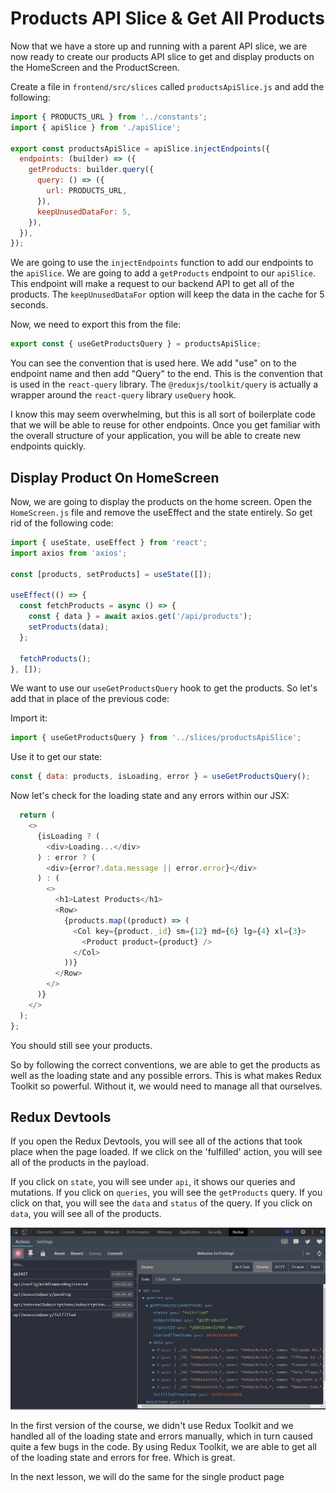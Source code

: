 # Products API Slice & Get All Products

Now that we have a store up and running with a parent API slice, we are now ready to create our products API slice to get and display products on the HomeScreen and the ProductScreen.

Create a file in `frontend/src/slices` called `productsApiSlice.js` and add the following:

```js
import { PRODUCTS_URL } from '../constants';
import { apiSlice } from './apiSlice';

export const productsApiSlice = apiSlice.injectEndpoints({
  endpoints: (builder) => ({
    getProducts: builder.query({
      query: () => ({
        url: PRODUCTS_URL,
      }),
      keepUnusedDataFor: 5,
    }),
  }),
});
```

We are going to use the `injectEndpoints` function to add our endpoints to the `apiSlice`. We are going to add a `getProducts` endpoint to our `apiSlice`. This endpoint will make a request to our backend API to get all of the products. The `keepUnusedDataFor` option will keep the data in the cache for 5 seconds.

Now, we need to export this from the file:

```js
export const { useGetProductsQuery } = productsApiSlice;
```

You can see the convention that is used here. We add "use" on to the endpoint name and then add "Query" to the end. This is the convention that is used in the `react-query` library. The `@reduxjs/toolkit/query` is actually a wrapper around the `react-query` library `useQuery` hook.

I know this may seem overwhelming, but this is all sort of boilerplate code that we will be able to reuse for other endpoints. Once you get familiar with the overall structure of your application, you will be able to create new endpoints quickly.

## Display Product On HomeScreen

Now, we are going to display the products on the home screen. Open the `HomeScreen.js` file and remove the useEffect and the state entirely. So get rid of the following code:

```js
import { useState, useEffect } from 'react';
import axios from 'axios';

const [products, setProducts] = useState([]);

useEffect(() => {
  const fetchProducts = async () => {
    const { data } = await axios.get('/api/products');
    setProducts(data);
  };

  fetchProducts();
}, []);
```

We want to use our `useGetProductsQuery` hook to get the products. So let's add that in place of the previous code:

Import it:

```js
import { useGetProductsQuery } from '../slices/productsApiSlice';
```

Use it to get our state:

```js
const { data: products, isLoading, error } = useGetProductsQuery();
```

Now let's check for the loading state and any errors within our JSX:

```js
  return (
    <>
      {isLoading ? (
        <div>Loading...</div>
      ) : error ? (
        <div>{error?.data.message || error.error}</div>
      ) : (
        <>
          <h1>Latest Products</h1>
          <Row>
            {products.map((product) => (
              <Col key={product._id} sm={12} md={6} lg={4} xl={3}>
                <Product product={product} />
              </Col>
            ))}
          </Row>
        </>
      )}
    </>
  );
};
```

You should still see your products.

So by following the correct conventions, we are able to get the products as well as the loading state and any possible errors. This is what makes Redux Toolkit so powerful. Without it, we would need to manage all that ourselves.

## Redux Devtools

If you open the Redux Devtools, you will see all of the actions that took place when the page loaded. If we click on the 'fulfilled' action, you will see all of the products in the payload.

If you click on `state`, you will see under `api`, it shows our queries and mutations. If you click on `queries`, you will see the `getProducts` query. If you click on that, you will see the `data` and `status` of the query. If you click on `data`, you will see all of the products.

<img src="./images/reduxdevtools2.png" width="600">

In the first version of the course, we didn't use Redux Toolkit and we handled all of the loading state and errors manually, which in turn caused quite a few bugs in the code. By using Redux Toolkit, we are able to get all of the loading state and errors for free. Which is great.

In the next lesson, we will do the same for the single product page
